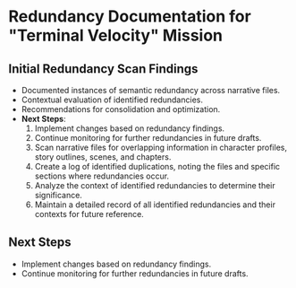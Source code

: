 # Redundancy Documentation for "Terminal Velocity" Mission

## Initial Redundancy Scan Findings
- Documented instances of semantic redundancy across narrative files.
- Contextual evaluation of identified redundancies.
- Recommendations for consolidation and optimization.
- **Next Steps**:
  1. Implement changes based on redundancy findings.
  2. Continue monitoring for further redundancies in future drafts.
  3. Scan narrative files for overlapping information in character profiles, story outlines, scenes, and chapters.
  4. Create a log of identified duplications, noting the files and specific sections where redundancies occur.
  5. Analyze the context of identified redundancies to determine their significance.
  6. Maintain a detailed record of all identified redundancies and their contexts for future reference.

## Next Steps
- Implement changes based on redundancy findings.
- Continue monitoring for further redundancies in future drafts.

